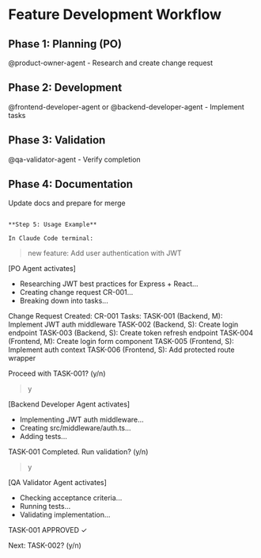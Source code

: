 # Feature Development Workflow

## Phase 1: Planning (PO)
@product-owner-agent - Research and create change request

## Phase 2: Development
@frontend-developer-agent or @backend-developer-agent - Implement tasks

## Phase 3: Validation
@qa-validator-agent - Verify completion

## Phase 4: Documentation
Update docs and prepare for merge
```

**Step 5: Usage Example**

In Claude Code terminal:
```
> new feature: Add user authentication with JWT

[PO Agent activates]
- Researching JWT best practices for Express + React...
- Creating change request CR-001...
- Breaking down into tasks...

Change Request Created: CR-001
Tasks:
  TASK-001 (Backend, M): Implement JWT auth middleware
  TASK-002 (Backend, S): Create login endpoint
  TASK-003 (Backend, S): Create token refresh endpoint
  TASK-004 (Frontend, M): Create login form component
  TASK-005 (Frontend, S): Implement auth context
  TASK-006 (Frontend, S): Add protected route wrapper

Proceed with TASK-001? (y/n)

> y

[Backend Developer Agent activates]
- Implementing JWT auth middleware...
- Creating src/middleware/auth.ts...
- Adding tests...

TASK-001 Completed. Run validation? (y/n)

> y

[QA Validator Agent activates]
- Checking acceptance criteria...
- Running tests...
- Validating implementation...

TASK-001 APPROVED ✓

Next: TASK-002? (y/n)

